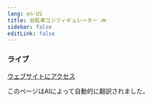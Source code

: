 ```yaml
---
lang: en-US
title: 自転車コンフィギュレーター 🚲
sidebar: false
editLink: false
---
```


### ライブ

<sample src="https://bike.needle.tools" />

[ウェブサイトにアクセス](https://bike.needle.tools)


このページはAIによって自動的に翻訳されました。